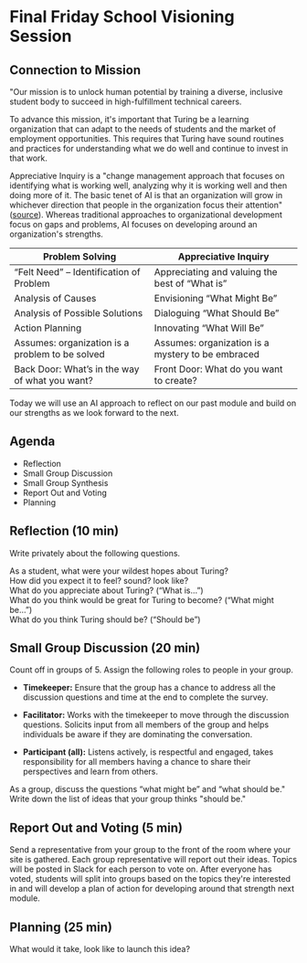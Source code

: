 # Final Friday School Visioning Session

## Connection to Mission
"Our mission is to unlock human potential by training a diverse, inclusive student body to succeed in high-fulfillment technical careers.

To advance this mission, it's important that Turing be a learning organization that can adapt to the needs of students and the market of employment opportunities. This requires that Turing have sound routines and practices for understanding what we do well and continue to invest in that work. 

Appreciative Inquiry is a "change management approach that focuses on identifying what is working well, analyzing why it is working well and then doing more of it. The basic tenet of AI is that an organization will grow in whichever direction that people in the organization focus their attention" ([source](http://whatis.techtarget.com/definition/Appreciative-inquiry-AI)). Whereas traditional approaches to organizational development focus on gaps and problems, AI focuses on developing around an organization's strengths.

Problem Solving | Appreciative Inquiry
------------- | -----------
“Felt Need” – Identification of Problem | Appreciating and valuing the best of “What is”
Analysis of Causes | Envisioning “What Might Be”
Analysis of Possible Solutions | Dialoguing “What Should Be”
Action Planning | Innovating “What Will Be”
Assumes: organization is a problem to be solved | Assumes: organization is a mystery to be embraced
Back Door: What’s in the way of what you want? | Front Door: What do you want to create?

Today we will use an AI approach to reflect on our past module and build on our strengths as we look forward to the next. 

## Agenda
* Reflection
* Small Group Discussion
* Small Group Synthesis
* Report Out and Voting
* Planning

## Reflection (10 min)
Write privately about the following questions. 

As a student, what were your wildest hopes about Turing?  
How did you expect it to feel? sound? look like?  
What do you appreciate about Turing? (“What is…”)  
What do you think would be great for Turing to become? (“What might be…”)  
What do you think Turing should be? (“Should be”)  

## Small Group Discussion (20 min)
Count off in groups of 5. Assign the following roles to people in your group. 

* **Timekeeper:** Ensure that the group has a chance to address all the discussion questions and time at the end to complete the survey.

* **Facilitator:** Works with the timekeeper to move through the discussion questions. Solicits input from all members of the group and helps individuals be aware if they are dominating the conversation.

* **Participant (all):** Listens actively, is respectful and engaged, takes responsibility for all members having a chance to share their perspectives and learn from others.

As a group, discuss the questions “what might be” and “what should be." Write down the list of ideas that your group thinks "should be." 

## Report Out and Voting (5 min)
Send a representative from your group to the front of the room where your site is gathered. Each group representative will report out their ideas. Topics will be posted in Slack for each person to vote on. After everyone has voted, students will split into groups based on the topics they're interested in and will develop a plan of action for developing around that strength next module. 

## Planning (25 min)
What would it take, look like to launch this idea?
